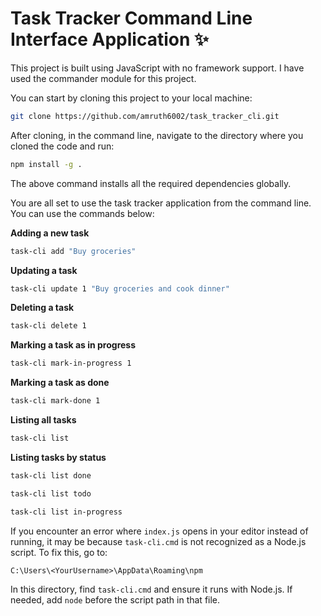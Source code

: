 # Task Tracker Command Line Interface Application :sparkles:

This project is built using JavaScript with no framework support. I have used the commander module for this project.

You can start by cloning this project to your local machine:
```sh
git clone https://github.com/amruth6002/task_tracker_cli.git
```

After cloning, in the command line, navigate to the directory where you cloned the code and run:
```sh
npm install -g .
```
The above command installs all the required dependencies globally.

You are all set to use the task tracker application from the command line. You can use the commands below:

**Adding a new task**
```sh
task-cli add "Buy groceries"
```

**Updating a task**
```sh
task-cli update 1 "Buy groceries and cook dinner"
```

**Deleting a task**
```sh
task-cli delete 1
```

**Marking a task as in progress**
```sh
task-cli mark-in-progress 1
```

**Marking a task as done**
```sh
task-cli mark-done 1
```

**Listing all tasks**
```sh
task-cli list
```

**Listing tasks by status**
```sh
task-cli list done
```
```sh
task-cli list todo
```
```sh
task-cli list in-progress
```

If you encounter an error where `index.js` opens in your editor instead of running, it may be because `task-cli.cmd` is not recognized as a Node.js script. To fix this, go to:
```
C:\Users\<YourUsername>\AppData\Roaming\npm
```
In this directory, find `task-cli.cmd` and ensure it runs with Node.js. If needed, add `node` before the script path in that file.